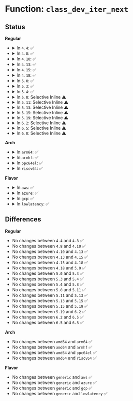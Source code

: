 # Function: <code>class_dev_iter_next</code>

## Status
<b>Regular</b>
<ul>
<li>
<details>
<summary>In <code>4.4</code>: ✅</summary>

```c
struct device *class_dev_iter_next(struct class_dev_iter *iter);
```

**Collision:** Unique Global

**Inline:** No

**Transformation:** False

**Instances:**

```
In drivers/base/class.c (ffffffff8154cd30)
Location: drivers/base/class.c:318
Inline: False
Direct callers:
  - block/genhd.c:disk_seqf_next
  - block/genhd.c:disk_seqf_start
  - block/genhd.c:blk_lookup_devt
  - block/genhd.c:printk_all_partitions
  - drivers/phy/phy-core.c:of_phy_simple_xlate
  - drivers/base/class.c:class_interface_register
  - drivers/base/class.c:class_interface_unregister
  - drivers/extcon/extcon.c:extcon_register_interest
```
**Symbols:**

```
ffffffff8154cd30-ffffffff8154cd70: class_dev_iter_next (STB_GLOBAL)
```
</details>
</li>
<li>
<details>
<summary>In <code>4.8</code>: ✅</summary>

```c
struct device *class_dev_iter_next(struct class_dev_iter *iter);
```

**Collision:** Unique Global

**Inline:** No

**Transformation:** False

**Instances:**

```
In drivers/base/class.c (ffffffff8159eb20)
Location: drivers/base/class.c:318
Inline: False
Direct callers:
  - block/genhd.c:blk_lookup_devt
  - block/genhd.c:disk_seqf_next
  - block/genhd.c:disk_seqf_start
  - block/genhd.c:printk_all_partitions
  - drivers/phy/phy-core.c:of_phy_simple_xlate
  - drivers/base/class.c:class_interface_unregister
  - drivers/base/class.c:class_interface_register
```
**Symbols:**

```
ffffffff8159eb20-ffffffff8159eb5d: class_dev_iter_next (STB_GLOBAL)
```
</details>
</li>
<li>
<details>
<summary>In <code>4.10</code>: ✅</summary>

```c
struct device *class_dev_iter_next(struct class_dev_iter *iter);
```

**Collision:** Unique Global

**Inline:** No

**Transformation:** False

**Instances:**

```
In drivers/base/class.c (ffffffff815cd0e0)
Location: drivers/base/class.c:333
Inline: False
Direct callers:
  - block/genhd.c:blk_lookup_devt
  - block/genhd.c:disk_seqf_next
  - block/genhd.c:disk_seqf_start
  - block/genhd.c:printk_all_partitions
  - drivers/phy/phy-core.c:of_phy_simple_xlate
  - drivers/base/class.c:class_interface_unregister
  - drivers/base/class.c:class_interface_register
```
**Symbols:**

```
ffffffff815cd0e0-ffffffff815cd11d: class_dev_iter_next (STB_GLOBAL)
```
</details>
</li>
<li>
<details>
<summary>In <code>4.13</code>: ✅</summary>

```c
struct device *class_dev_iter_next(struct class_dev_iter *iter);
```

**Collision:** Unique Global

**Inline:** No

**Transformation:** False

**Instances:**

```
In drivers/base/class.c (ffffffff815e1bc0)
Location: drivers/base/class.c:300
Inline: False
Direct callers:
  - block/genhd.c:blk_lookup_devt
  - block/genhd.c:disk_seqf_next
  - block/genhd.c:disk_seqf_start
  - block/genhd.c:printk_all_partitions
  - drivers/phy/phy-core.c:of_phy_simple_xlate
  - drivers/pci/endpoint/pci-epc-core.c:pci_epc_get
  - drivers/base/class.c:class_interface_unregister
  - drivers/base/class.c:class_interface_register
```
**Symbols:**

```
ffffffff815e1bc0-ffffffff815e1bfd: class_dev_iter_next (STB_GLOBAL)
```
</details>
</li>
<li>
<details>
<summary>In <code>4.15</code>: ✅</summary>

```c
struct device *class_dev_iter_next(struct class_dev_iter *iter);
```

**Collision:** Unique Global

**Inline:** No

**Transformation:** False

**Instances:**

```
In drivers/base/class.c (ffffffff81648d30)
Location: drivers/base/class.c:300
Inline: False
Direct callers:
  - block/genhd.c:blk_lookup_devt
  - block/genhd.c:disk_seqf_next
  - block/genhd.c:disk_seqf_start
  - block/genhd.c:printk_all_partitions
  - drivers/phy/phy-core.c:of_phy_simple_xlate
  - drivers/pci/endpoint/pci-epc-core.c:pci_epc_get
  - drivers/base/class.c:class_interface_unregister
  - drivers/base/class.c:class_interface_register
```
**Symbols:**

```
ffffffff81648d30-ffffffff81648d6d: class_dev_iter_next (STB_GLOBAL)
```
</details>
</li>
<li>
<details>
<summary>In <code>4.18</code>: ✅</summary>

```c
struct device *class_dev_iter_next(struct class_dev_iter *iter);
```

**Collision:** Unique Global

**Inline:** No

**Transformation:** False

**Instances:**

```
In drivers/base/class.c (ffffffff81684310)
Location: drivers/base/class.c:298
Inline: False
Direct callers:
  - block/genhd.c:blk_lookup_devt
  - block/genhd.c:disk_seqf_next
  - block/genhd.c:disk_seqf_start
  - block/genhd.c:printk_all_partitions
  - drivers/phy/phy-core.c:of_phy_simple_xlate
  - drivers/pci/endpoint/pci-epc-core.c:pci_epc_get
  - drivers/base/class.c:class_interface_unregister
  - drivers/base/class.c:class_interface_register
```
**Symbols:**

```
ffffffff81684310-ffffffff8168434d: class_dev_iter_next (STB_GLOBAL)
```
</details>
</li>
<li>
<details>
<summary>In <code>5.0</code>: ✅</summary>

```c
struct device *class_dev_iter_next(struct class_dev_iter *iter);
```

**Collision:** Unique Global

**Inline:** No

**Transformation:** False

**Instances:**

```
In drivers/base/class.c (ffffffff816a3fd0)
Location: drivers/base/class.c:298
Inline: False
Direct callers:
  - block/genhd.c:blk_lookup_devt
  - block/genhd.c:disk_seqf_next
  - block/genhd.c:disk_seqf_start
  - block/genhd.c:printk_all_partitions
  - drivers/phy/phy-core.c:of_phy_simple_xlate
  - drivers/pci/endpoint/pci-epc-core.c:pci_epc_get
  - drivers/base/class.c:class_interface_unregister
  - drivers/base/class.c:class_interface_register
```
**Symbols:**

```
ffffffff816a3fd0-ffffffff816a400d: class_dev_iter_next (STB_GLOBAL)
```
</details>
</li>
<li>
<details>
<summary>In <code>5.3</code>: ✅</summary>

```c
struct device *class_dev_iter_next(struct class_dev_iter *iter);
```

**Collision:** Unique Global

**Inline:** No

**Transformation:** False

**Instances:**

```
In drivers/base/class.c (ffffffff816dcf00)
Location: drivers/base/class.c:304
Inline: False
Direct callers:
  - block/genhd.c:blk_lookup_devt
  - block/genhd.c:disk_seqf_next
  - block/genhd.c:disk_seqf_start
  - block/genhd.c:printk_all_partitions
  - drivers/phy/phy-core.c:of_phy_simple_xlate
  - drivers/pci/endpoint/pci-epc-core.c:pci_epc_get
  - drivers/base/class.c:class_interface_unregister
  - drivers/base/class.c:class_interface_register
```
**Symbols:**

```
ffffffff816dcf00-ffffffff816dcf32: class_dev_iter_next (STB_GLOBAL)
```
</details>
</li>
<li>
<details>
<summary>In <code>5.4</code>: ✅</summary>

```c
struct device *class_dev_iter_next(struct class_dev_iter *iter);
```

**Collision:** Unique Global

**Inline:** No

**Transformation:** False

**Instances:**

```
In drivers/base/class.c (ffffffff81700fb0)
Location: drivers/base/class.c:304
Inline: False
Direct callers:
  - block/genhd.c:blk_lookup_devt
  - block/genhd.c:disk_seqf_next
  - block/genhd.c:disk_seqf_start
  - block/genhd.c:printk_all_partitions
  - drivers/phy/phy-core.c:of_phy_simple_xlate
  - drivers/pci/endpoint/pci-epc-core.c:pci_epc_get
  - drivers/base/class.c:class_interface_unregister
  - drivers/base/class.c:class_interface_register
```
**Symbols:**

```
ffffffff81700fb0-ffffffff81700fe2: class_dev_iter_next (STB_GLOBAL)
```
</details>
</li>
<li>
<details>
<summary>In <code>5.8</code>: Selective Inline ⚠️</summary>

```c
struct device *class_dev_iter_next(struct class_dev_iter *iter);
```

**Collision:** Unique Global

**Inline:** Selective

**Transformation:** False

**Instances:**

```
In drivers/base/class.c (ffffffff817bb6d9)
Location: drivers/base/class.c:305
Inline: True
Inline callers:
  - drivers/base/class.c:class_interface_unregister
  - drivers/base/class.c:class_interface_register
  - drivers/base/class.c:class_find_device
  - drivers/base/class.c:class_for_each_device
Direct callers:
  - block/genhd.c:blk_lookup_devt
  - block/genhd.c:disk_seqf_next
  - block/genhd.c:disk_seqf_start
  - block/genhd.c:printk_all_partitions
  - drivers/phy/phy-core.c:of_phy_simple_xlate
  - drivers/pci/endpoint/pci-epc-core.c:pci_epc_get
```
**Symbols:**

```
ffffffff817baf20-ffffffff817baf55: class_dev_iter_next (STB_GLOBAL)
```
</details>
</li>
<li>
<details>
<summary>In <code>5.11</code>: Selective Inline ⚠️</summary>

```c
struct device *class_dev_iter_next(struct class_dev_iter *iter);
```

**Collision:** Unique Global

**Inline:** Selective

**Transformation:** False

**Instances:**

```
In drivers/base/class.c (ffffffff817d02c9)
Location: drivers/base/class.c:305
Inline: True
Inline callers:
  - drivers/base/class.c:class_interface_unregister
  - drivers/base/class.c:class_interface_register
  - drivers/base/class.c:class_find_device
  - drivers/base/class.c:class_for_each_device
Direct callers:
  - block/genhd.c:blk_lookup_devt
  - block/genhd.c:disk_seqf_next
  - block/genhd.c:disk_seqf_start
  - block/genhd.c:printk_all_partitions
  - block/blk-cgroup.c:blkcg_fill_root_iostats
  - drivers/phy/phy-core.c:of_phy_simple_xlate
  - drivers/pci/endpoint/pci-epc-core.c:pci_epc_get
```
**Symbols:**

```
ffffffff817cfb20-ffffffff817cfb55: class_dev_iter_next (STB_GLOBAL)
```
</details>
</li>
<li>
<details>
<summary>In <code>5.13</code>: Selective Inline ⚠️</summary>

```c
struct device *class_dev_iter_next(struct class_dev_iter *iter);
```

**Collision:** Unique Global

**Inline:** Selective

**Transformation:** False

**Instances:**

```
In drivers/base/class.c (ffffffff817b3cee)
Location: drivers/base/class.c:305
Inline: True
Inline callers:
  - drivers/base/class.c:class_interface_unregister
  - drivers/base/class.c:class_interface_register
  - drivers/base/class.c:class_find_device
  - drivers/base/class.c:class_for_each_device
Direct callers:
  - block/genhd.c:blk_lookup_devt
  - block/genhd.c:blk_lookup_devt
  - block/genhd.c:disk_seqf_next
  - block/genhd.c:disk_seqf_start
  - block/genhd.c:printk_all_partitions
  - block/blk-cgroup.c:blkcg_print_stat
  - drivers/phy/phy-core.c:of_phy_simple_xlate
  - drivers/pci/endpoint/pci-epc-core.c:pci_epc_get
```
**Symbols:**

```
ffffffff817b3530-ffffffff817b3565: class_dev_iter_next (STB_GLOBAL)
```
</details>
</li>
<li>
<details>
<summary>In <code>5.15</code>: Selective Inline ⚠️</summary>

```c
struct device *class_dev_iter_next(struct class_dev_iter *iter);
```

**Collision:** Unique Global

**Inline:** Selective

**Transformation:** False

**Instances:**

```
In drivers/base/class.c (ffffffff8183d1ce)
Location: drivers/base/class.c:305
Inline: True
Inline callers:
  - drivers/base/class.c:class_interface_unregister
  - drivers/base/class.c:class_interface_register
  - drivers/base/class.c:class_find_device
  - drivers/base/class.c:class_for_each_device
Direct callers:
  - block/genhd.c:blk_lookup_devt
  - block/genhd.c:disk_seqf_next
  - block/genhd.c:disk_seqf_start
  - block/genhd.c:printk_all_partitions
  - block/blk-cgroup.c:blkcg_print_stat
  - drivers/phy/phy-core.c:of_phy_simple_xlate
  - drivers/pci/endpoint/pci-epc-core.c:pci_epc_get
```
**Symbols:**

```
ffffffff8183ca10-ffffffff8183ca45: class_dev_iter_next (STB_GLOBAL)
```
</details>
</li>
<li>
<details>
<summary>In <code>5.19</code>: Selective Inline ⚠️</summary>

```c
struct device *class_dev_iter_next(struct class_dev_iter *iter);
```

**Collision:** Unique Global

**Inline:** Selective

**Transformation:** False

**Instances:**

```
In drivers/base/class.c (ffffffff8197fde4)
Location: drivers/base/class.c:305
Inline: True
Inline callers:
  - drivers/base/class.c:class_interface_unregister
  - drivers/base/class.c:class_interface_register
  - drivers/base/class.c:class_find_device
  - drivers/base/class.c:class_for_each_device
Direct callers:
  - block/genhd.c:blk_lookup_devt
  - block/genhd.c:disk_seqf_next
  - block/genhd.c:disk_seqf_start
  - block/genhd.c:printk_all_partitions
  - block/blk-cgroup.c:blkcg_print_stat
  - drivers/phy/phy-core.c:of_phy_simple_xlate
  - drivers/pci/endpoint/pci-epc-core.c:pci_epc_get
```
**Symbols:**

```
ffffffff8197f4e0-ffffffff8197f51d: class_dev_iter_next (STB_GLOBAL)
```
</details>
</li>
<li>
<details>
<summary>In <code>6.2</code>: Selective Inline ⚠️</summary>

```c
struct device *class_dev_iter_next(struct class_dev_iter *iter);
```

**Collision:** Unique Global

**Inline:** Selective

**Transformation:** False

**Instances:**

```
In drivers/base/class.c (ffffffff81aed714)
Location: drivers/base/class.c:310
Inline: True
Inline callers:
  - drivers/base/class.c:class_interface_unregister
  - drivers/base/class.c:class_interface_register
  - drivers/base/class.c:class_find_device
  - drivers/base/class.c:class_for_each_device
Direct callers:
  - block/genhd.c:blk_lookup_devt
  - block/genhd.c:disk_seqf_next
  - block/genhd.c:disk_seqf_start
  - block/genhd.c:printk_all_partitions
  - block/blk-cgroup.c:blkcg_fill_root_iostats
  - drivers/phy/phy-core.c:of_phy_simple_xlate
  - drivers/pci/endpoint/pci-epc-core.c:pci_epc_get
```
**Symbols:**

```
ffffffff81aecd60-ffffffff81aecd9d: class_dev_iter_next (STB_GLOBAL)
```
</details>
</li>
<li>
<details>
<summary>In <code>6.5</code>: Selective Inline ⚠️</summary>

```c
struct device *class_dev_iter_next(struct class_dev_iter *iter);
```

**Collision:** Unique Global

**Inline:** Selective

**Transformation:** False

**Instances:**

```
In drivers/base/class.c (ffffffff81b3baa7)
Location: drivers/base/class.c:339
Inline: True
Inline callers:
  - drivers/base/class.c:class_interface_unregister
  - drivers/base/class.c:class_interface_register
  - drivers/base/class.c:class_find_device
  - drivers/base/class.c:class_for_each_device
Direct callers:
  - block/genhd.c:disk_seqf_next
  - block/genhd.c:disk_seqf_start
  - block/early-lookup.c:printk_all_partitions
  - block/early-lookup.c:blk_lookup_devt
  - block/blk-cgroup.c:blkcg_fill_root_iostats
  - drivers/phy/phy-core.c:of_phy_simple_xlate
  - drivers/pci/endpoint/pci-epc-core.c:pci_epc_get
```
**Symbols:**

```
ffffffff81b3ad70-ffffffff81b3adad: class_dev_iter_next (STB_GLOBAL)
```
</details>
</li>
<li>
<details>
<summary>In <code>6.8</code>: Selective Inline ⚠️</summary>

```c
struct device *class_dev_iter_next(struct class_dev_iter *iter);
```

**Collision:** Unique Global

**Inline:** Selective

**Transformation:** False

**Instances:**

```
In drivers/base/class.c (ffffffff81b935f7)
Location: drivers/base/class.c:338
Inline: True
Inline callers:
  - drivers/base/class.c:class_interface_unregister
  - drivers/base/class.c:class_interface_register
  - drivers/base/class.c:class_find_device
  - drivers/base/class.c:class_for_each_device
Direct callers:
  - block/genhd.c:disk_seqf_next
  - block/genhd.c:disk_seqf_start
  - block/early-lookup.c:printk_all_partitions
  - block/early-lookup.c:blk_lookup_devt
  - block/blk-cgroup.c:blkcg_fill_root_iostats
  - drivers/phy/phy-core.c:of_phy_simple_xlate
  - drivers/pci/endpoint/pci-epc-core.c:pci_epc_get
```
**Symbols:**

```
ffffffff81b92830-ffffffff81b9286d: class_dev_iter_next (STB_GLOBAL)
```
</details>
</li>
</ul>
<b>Arch</b>
<ul>
<li>
<details>
<summary>In <code>arm64</code>: ✅</summary>

```c
struct device *class_dev_iter_next(struct class_dev_iter *iter);
```

**Collision:** Unique Global

**Inline:** No

**Transformation:** False

**Instances:**

```
In drivers/base/class.c (ffff8000108ec7d0)
Location: drivers/base/class.c:304
Inline: False
Direct callers:
  - block/genhd.c:blk_lookup_devt
  - block/genhd.c:disk_seqf_next
  - block/genhd.c:disk_seqf_start
  - block/genhd.c:printk_all_partitions
  - drivers/phy/phy-core.c:of_phy_simple_xlate
  - drivers/pci/endpoint/pci-epc-core.c:pci_epc_get
  - drivers/base/class.c:class_interface_unregister
  - drivers/base/class.c:class_interface_register
```
**Symbols:**

```
ffff8000108ec7d0-ffff8000108ec81c: class_dev_iter_next (STB_GLOBAL)
```
</details>
</li>
<li>
<details>
<summary>In <code>armhf</code>: ✅</summary>

```c
struct device *class_dev_iter_next(struct class_dev_iter *iter);
```

**Collision:** Unique Global

**Inline:** No

**Transformation:** False

**Instances:**

```
In drivers/base/class.c (c09da66c)
Location: drivers/base/class.c:304
Inline: False
Direct callers:
  - block/genhd.c:blk_lookup_devt
  - block/genhd.c:disk_seqf_next
  - block/genhd.c:disk_seqf_start
  - block/genhd.c:printk_all_partitions
  - drivers/phy/phy-core.c:of_phy_simple_xlate
  - drivers/pci/endpoint/pci-epc-core.c:pci_epc_get
  - drivers/base/class.c:class_interface_unregister
  - drivers/base/class.c:class_interface_register
```
**Symbols:**

```
c09da66c-c09da6b4: class_dev_iter_next (STB_GLOBAL)
```
</details>
</li>
<li>
<details>
<summary>In <code>ppc64el</code>: ✅</summary>

```c
struct device *class_dev_iter_next(struct class_dev_iter *iter);
```

**Collision:** Unique Global

**Inline:** No

**Transformation:** False

**Instances:**

```
In drivers/base/class.c (c000000000984100)
Location: drivers/base/class.c:304
Inline: False
Direct callers:
  - block/genhd.c:blk_lookup_devt
  - block/genhd.c:disk_seqf_next
  - block/genhd.c:disk_seqf_start
  - block/genhd.c:printk_all_partitions
  - drivers/phy/phy-core.c:of_phy_simple_xlate
  - drivers/pci/endpoint/pci-epc-core.c:pci_epc_get
  - drivers/base/class.c:class_interface_unregister
  - drivers/base/class.c:class_interface_register
```
**Symbols:**

```
c000000000984100-c000000000984174: class_dev_iter_next (STB_GLOBAL)
```
</details>
</li>
<li>
<details>
<summary>In <code>riscv64</code>: ✅</summary>

```c
struct device *class_dev_iter_next(struct class_dev_iter *iter);
```

**Collision:** Unique Global

**Inline:** No

**Transformation:** False

**Instances:**

```
In drivers/base/class.c (ffffffe00057fafc)
Location: drivers/base/class.c:304
Inline: False
Direct callers:
  - block/genhd.c:blk_lookup_devt
  - block/genhd.c:disk_seqf_next
  - block/genhd.c:disk_seqf_start
  - block/genhd.c:printk_all_partitions
  - drivers/phy/phy-core.c:of_phy_simple_xlate
  - drivers/pci/endpoint/pci-epc-core.c:pci_epc_get
  - drivers/base/class.c:class_interface_unregister
  - drivers/base/class.c:class_interface_register
```
**Symbols:**

```
ffffffe00057fafc-ffffffe00057fb36: class_dev_iter_next (STB_GLOBAL)
```
</details>
</li>
</ul>
<b>Flavor</b>
<ul>
<li>
<details>
<summary>In <code>aws</code>: ✅</summary>

```c
struct device *class_dev_iter_next(struct class_dev_iter *iter);
```

**Collision:** Unique Global

**Inline:** No

**Transformation:** False

**Instances:**

```
In drivers/base/class.c (ffffffff816c67a0)
Location: drivers/base/class.c:304
Inline: False
Direct callers:
  - block/genhd.c:blk_lookup_devt
  - block/genhd.c:disk_seqf_next
  - block/genhd.c:disk_seqf_start
  - block/genhd.c:printk_all_partitions
  - drivers/phy/phy-core.c:of_phy_simple_xlate
  - drivers/pci/endpoint/pci-epc-core.c:pci_epc_get
  - drivers/base/class.c:class_interface_unregister
  - drivers/base/class.c:class_interface_register
```
**Symbols:**

```
ffffffff816c67a0-ffffffff816c67d2: class_dev_iter_next (STB_GLOBAL)
```
</details>
</li>
<li>
<details>
<summary>In <code>azure</code>: ✅</summary>

```c
struct device *class_dev_iter_next(struct class_dev_iter *iter);
```

**Collision:** Unique Global

**Inline:** No

**Transformation:** False

**Instances:**

```
In drivers/base/class.c (ffffffff816a1a00)
Location: drivers/base/class.c:304
Inline: False
Direct callers:
  - block/genhd.c:blk_lookup_devt
  - block/genhd.c:disk_seqf_next
  - block/genhd.c:disk_seqf_start
  - block/genhd.c:printk_all_partitions
  - drivers/phy/phy-core.c:of_phy_simple_xlate
  - drivers/pci/endpoint/pci-epc-core.c:pci_epc_get
  - drivers/base/class.c:class_interface_unregister
  - drivers/base/class.c:class_interface_register
```
**Symbols:**

```
ffffffff816a1a00-ffffffff816a1a32: class_dev_iter_next (STB_GLOBAL)
```
</details>
</li>
<li>
<details>
<summary>In <code>gcp</code>: ✅</summary>

```c
struct device *class_dev_iter_next(struct class_dev_iter *iter);
```

**Collision:** Unique Global

**Inline:** No

**Transformation:** False

**Instances:**

```
In drivers/base/class.c (ffffffff816f4c70)
Location: drivers/base/class.c:304
Inline: False
Direct callers:
  - block/genhd.c:blk_lookup_devt
  - block/genhd.c:disk_seqf_next
  - block/genhd.c:disk_seqf_start
  - block/genhd.c:printk_all_partitions
  - drivers/phy/phy-core.c:of_phy_simple_xlate
  - drivers/pci/endpoint/pci-epc-core.c:pci_epc_get
  - drivers/base/class.c:class_interface_unregister
  - drivers/base/class.c:class_interface_register
```
**Symbols:**

```
ffffffff816f4c70-ffffffff816f4ca2: class_dev_iter_next (STB_GLOBAL)
```
</details>
</li>
<li>
<details>
<summary>In <code>lowlatency</code>: ✅</summary>

```c
struct device *class_dev_iter_next(struct class_dev_iter *iter);
```

**Collision:** Unique Global

**Inline:** No

**Transformation:** False

**Instances:**

```
In drivers/base/class.c (ffffffff8170f500)
Location: drivers/base/class.c:304
Inline: False
Direct callers:
  - block/genhd.c:blk_lookup_devt
  - block/genhd.c:disk_seqf_next
  - block/genhd.c:disk_seqf_start
  - block/genhd.c:printk_all_partitions
  - drivers/phy/phy-core.c:of_phy_simple_xlate
  - drivers/pci/endpoint/pci-epc-core.c:pci_epc_get
  - drivers/base/class.c:class_interface_unregister
  - drivers/base/class.c:class_interface_register
```
**Symbols:**

```
ffffffff8170f500-ffffffff8170f532: class_dev_iter_next (STB_GLOBAL)
```
</details>
</li>
</ul>

## Differences
<b>Regular</b>
<ul>
<li>
No changes between <code>4.4</code> and <code>4.8</code> ✅
</li>
<li>
No changes between <code>4.8</code> and <code>4.10</code> ✅
</li>
<li>
No changes between <code>4.10</code> and <code>4.13</code> ✅
</li>
<li>
No changes between <code>4.13</code> and <code>4.15</code> ✅
</li>
<li>
No changes between <code>4.15</code> and <code>4.18</code> ✅
</li>
<li>
No changes between <code>4.18</code> and <code>5.0</code> ✅
</li>
<li>
No changes between <code>5.0</code> and <code>5.3</code> ✅
</li>
<li>
No changes between <code>5.3</code> and <code>5.4</code> ✅
</li>
<li>
No changes between <code>5.4</code> and <code>5.8</code> ✅
</li>
<li>
No changes between <code>5.8</code> and <code>5.11</code> ✅
</li>
<li>
No changes between <code>5.11</code> and <code>5.13</code> ✅
</li>
<li>
No changes between <code>5.13</code> and <code>5.15</code> ✅
</li>
<li>
No changes between <code>5.15</code> and <code>5.19</code> ✅
</li>
<li>
No changes between <code>5.19</code> and <code>6.2</code> ✅
</li>
<li>
No changes between <code>6.2</code> and <code>6.5</code> ✅
</li>
<li>
No changes between <code>6.5</code> and <code>6.8</code> ✅
</li>
</ul>
<b>Arch</b>
<ul>
<li>
No changes between <code>amd64</code> and <code>arm64</code> ✅
</li>
<li>
No changes between <code>amd64</code> and <code>armhf</code> ✅
</li>
<li>
No changes between <code>amd64</code> and <code>ppc64el</code> ✅
</li>
<li>
No changes between <code>amd64</code> and <code>riscv64</code> ✅
</li>
</ul>
<b>Flavor</b>
<ul>
<li>
No changes between <code>generic</code> and <code>aws</code> ✅
</li>
<li>
No changes between <code>generic</code> and <code>azure</code> ✅
</li>
<li>
No changes between <code>generic</code> and <code>gcp</code> ✅
</li>
<li>
No changes between <code>generic</code> and <code>lowlatency</code> ✅
</li>
</ul>
